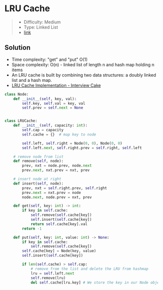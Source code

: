 # LRU Cache

> - Difficulty: Medium
> - Type: Linked List
> - [link](https://leetcode.com/problems/lru-cache/)

## Solution
- Time complexity: "get" and "put" O(1)
- Space complexity: O(n) - linked list of length n and hash map holding n items
- An LRU cache is built by combining two data structures: a doubly linked list and a hash map.
- [LRU Cache Implementation - Interview Cake](https://www.interviewcake.com/concept/java/lru-cache#:~:text=An%20LRU%20cache%20tracking%20n,(as%20opposed%20to%20one).)


```python
class Node:
    def __init__(self, key, val):
        self.key, self.val = key, val
        self.prev = self.next = None


class LRUCache:
    def __init__(self, capacity: int):
        self.cap = capacity
        self.cache = {}  # map key to node

        self.left, self.right = Node(0, 0), Node(0, 0)
        self.left.next, self.right.prev = self.right, self.left

    # remove node from list
    def remove(self, node):
        prev, nxt = node.prev, node.next
        prev.next, nxt.prev = nxt, prev

    # insert node at right
    def insert(self, node):
        prev, nxt = self.right.prev, self.right
        prev.next = nxt.prev = node
        node.next, node.prev = nxt, prev

    def get(self, key: int) -> int:
        if key in self.cache:
            self.remove(self.cache[key])
            self.insert(self.cache[key])
            return self.cache[key].val
        return -1

    def put(self, key: int, value: int) -> None:
        if key in self.cache:
            self.remove(self.cache[key])
        self.cache[key] = Node(key, value)
        self.insert(self.cache[key])

        if len(self.cache) > self.cap:
            # remove from the list and delete the LRU from hashmap
            lru = self.left.next
            self.remove(lru)
            del self.cache[lru.key] # We store the key in our Node object in order to use the key to delete from the cache hashmap
```
